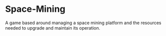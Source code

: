 # Space-Mining
A game based around managing a space mining platform and the resources needed to upgrade and maintain its operation.
